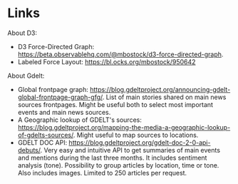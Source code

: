 # Links

About D3:

- D3 Force-Directed Graph: <https://beta.observablehq.com/@mbostock/d3-force-directed-graph>.
- Labeled Force Layout: <https://bl.ocks.org/mbostock/950642>

About Gdelt:

- Global frontpage graph: <https://blog.gdeltproject.org/announcing-gdelt-global-frontpage-graph-gfg/>. List of main stories shared on main news sources frontpages. Might be useful both to select most important events and main news sources.
- A Geographic lookup of GDELT's sources: <https://blog.gdeltproject.org/mapping-the-media-a-geographic-lookup-of-gdelts-sources/>. Might useful to map sources to locations.
- GDELT DOC API: <https://blog.gdeltproject.org/gdelt-doc-2-0-api-debuts/>. Very easy and intuitive API to get summaries of main events and mentions during the last three months. It includes sentiment analysis (tone). Possibility to group articles by location, time or tone. Also includes images. Limited to 250 articles per request.
